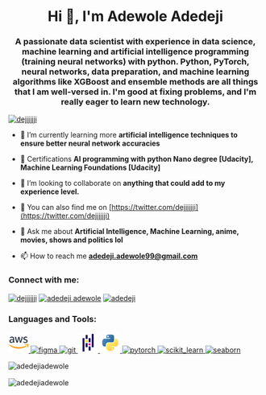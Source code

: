 <h1 align="center">Hi 👋, I'm Adewole Adedeji</h1>
<h3 align="center">A passionate data scientist with experience in data science, machine learning and artificial intelligence programming (training neural networks) with python. Python, PyTorch, neural networks, data preparation, and machine learning algorithms like XGBoost and ensemble methods are all things that I am well-versed in. I'm good at fixing problems, and I'm really eager to learn new technology.</h3>

<p align="left"> <a href="https://twitter.com/dejjjjjji" target="blank"><img src="https://img.shields.io/twitter/follow/dejjjjjji?logo=twitter&style=for-the-badge" alt="dejjjjjji" /></a> </p>

- 🔭 I’m currently learning more **artificial intelligence techniques to ensure better neural network accuracies**

- 📄 Certifications **AI programming with python Nano degree [Udacity], Machine Learning Foundations [Udacity]**

- 👯 I’m looking to collaborate on **anything that could add to my experience level.**

- 📝 You can also find me on [https://twitter.com/dejjjjjji](https://twitter.com/dejjjjjji)

- 💬 Ask me about **Artificial Intelligence, Machine Learning, anime, movies, shows and politics lol**

- 📫 How to reach me **adedeji.adewole99@gmail.com**

<h3 align="left">Connect with me:</h3>
<p align="left">
<a href="https://twitter.com/dejjjjjji" target="blank"><img align="center" src="https://raw.githubusercontent.com/rahuldkjain/github-profile-readme-generator/master/src/images/icons/Social/twitter.svg" alt="dejjjjjji" height="30" width="40" /></a>
<a href="https://linkedin.com/in/adedeji adewole" target="blank"><img align="center" src="https://raw.githubusercontent.com/rahuldkjain/github-profile-readme-generator/master/src/images/icons/Social/linked-in-alt.svg" alt="adedeji adewole" height="30" width="40" /></a>
<a href="https://kaggle.com/adedeji" target="blank"><img align="center" src="https://raw.githubusercontent.com/rahuldkjain/github-profile-readme-generator/master/src/images/icons/Social/kaggle.svg" alt="adedeji" height="30" width="40" /></a>
</p>

<h3 align="left">Languages and Tools:</h3>
<p align="left"> <a href="https://aws.amazon.com" target="_blank" rel="noreferrer"> <img src="https://raw.githubusercontent.com/devicons/devicon/master/icons/amazonwebservices/amazonwebservices-original-wordmark.svg" alt="aws" width="40" height="40"/> </a> <a href="https://www.figma.com/" target="_blank" rel="noreferrer"> <img src="https://www.vectorlogo.zone/logos/figma/figma-icon.svg" alt="figma" width="40" height="40"/> </a> <a href="https://git-scm.com/" target="_blank" rel="noreferrer"> <img src="https://www.vectorlogo.zone/logos/git-scm/git-scm-icon.svg" alt="git" width="40" height="40"/> </a> <a href="https://pandas.pydata.org/" target="_blank" rel="noreferrer"> <img src="https://raw.githubusercontent.com/devicons/devicon/2ae2a900d2f041da66e950e4d48052658d850630/icons/pandas/pandas-original.svg" alt="pandas" width="40" height="40"/> </a> <a href="https://www.python.org" target="_blank" rel="noreferrer"> <img src="https://raw.githubusercontent.com/devicons/devicon/master/icons/python/python-original.svg" alt="python" width="40" height="40"/> </a> <a href="https://pytorch.org/" target="_blank" rel="noreferrer"> <img src="https://www.vectorlogo.zone/logos/pytorch/pytorch-icon.svg" alt="pytorch" width="40" height="40"/> </a> <a href="https://scikit-learn.org/" target="_blank" rel="noreferrer"> <img src="https://upload.wikimedia.org/wikipedia/commons/0/05/Scikit_learn_logo_small.svg" alt="scikit_learn" width="40" height="40"/> </a> <a href="https://seaborn.pydata.org/" target="_blank" rel="noreferrer"> <img src="https://seaborn.pydata.org/_images/logo-mark-lightbg.svg" alt="seaborn" width="40" height="40"/> </a> </p>

<p><img align="center" src="https://github-readme-stats.vercel.app/api/top-langs?username=adedejiadewole&show_icons=true&locale=en&layout=compact" alt="adedejiadewole" /></p>

<p><img align="center" src="https://github-readme-streak-stats.herokuapp.com/?user=adedejiadewole&" alt="adedejiadewole" /></p>

